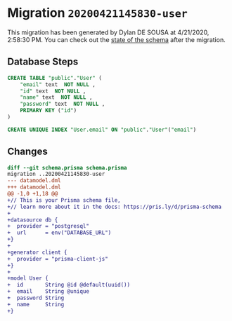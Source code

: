 # Migration `20200421145830-user`

This migration has been generated by Dylan DE SOUSA at 4/21/2020, 2:58:30 PM.
You can check out the [state of the schema](./schema.prisma) after the migration.

## Database Steps

```sql
CREATE TABLE "public"."User" (
    "email" text  NOT NULL ,
    "id" text  NOT NULL ,
    "name" text  NOT NULL ,
    "password" text  NOT NULL ,
    PRIMARY KEY ("id")
) 

CREATE UNIQUE INDEX "User.email" ON "public"."User"("email")
```

## Changes

```diff
diff --git schema.prisma schema.prisma
migration ..20200421145830-user
--- datamodel.dml
+++ datamodel.dml
@@ -1,0 +1,18 @@
+// This is your Prisma schema file,
+// learn more about it in the docs: https://pris.ly/d/prisma-schema
+
+datasource db {
+  provider = "postgresql"
+  url      = env("DATABASE_URL")
+}
+
+generator client {
+  provider = "prisma-client-js"
+}
+
+model User {
+  id       String @id @default(uuid())
+  email    String @unique
+  password String
+  name     String
+}
```


